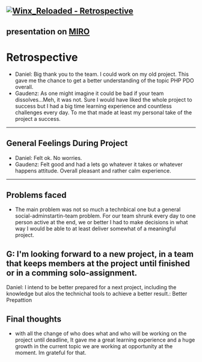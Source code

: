 [![Winx_Reloaded - Retrospective](https://img.shields.io/badge/Winx__Reloaded-Retrospective-2ea44f)](https://github.com/svenbledt/WinX_RELOADED/blob/gaudenz/retrospective.md)
---

## presentation on [MIRO](https://miro.com/app/board/uXjVPm4Wws8=/?share_link_id=328087200142)
# Retrospective
* Daniel: Big thank you to the team. I could work on my old project. This gave me the chance to get a better understanding of the topic PHP PDO overall.
* Gaudenz: As one might imagine it could be bad if your team dissolves...Meh, it was not. Sure I would have liked the whole project to success but I had a big time learning experience and countless challenges every day. To me that made at least my personal take of the project a success.
---
## General Feelings During Project
* Daniel: Felt ok. No worries.
* Gaudenz: Felt good and had a lets go whatever it takes or whatever happens attitude. Overall pleasant and rather calm experience.
----
## Problems faced
* The main problem was not so much a technbical one but a general social-adminstartin-team problem. For our team shrunk every day to one person active at the end, we or better I had to make decisions in what way I would be able to at least deliver somewhat of a meaningful project.
## G: I'm looking forward to a new project, in a team that keeps members at the project until finished or in a comming solo-assignment.
Daniel: I intend to be better prepared for a next project, including the knowledge but alos the technichal tools to achieve a better result.: Better Prepattion
## Final thoughts
* with all the change of who does what and who will be working on the project until deadline, It gave me a great learning experience and a huge growth in the current topic we are working at opportunity at the moment. Im grateful for that.